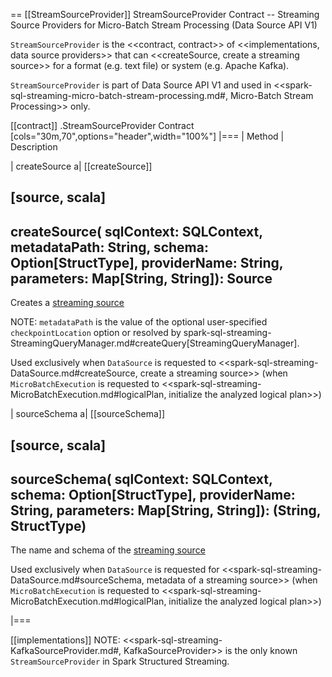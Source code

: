 == [[StreamSourceProvider]] StreamSourceProvider Contract -- Streaming Source Providers for Micro-Batch Stream Processing (Data Source API V1)

`StreamSourceProvider` is the <<contract, contract>> of <<implementations, data source providers>> that can <<createSource, create a streaming source>> for a format (e.g. text file) or system (e.g. Apache Kafka).

`StreamSourceProvider` is part of Data Source API V1 and used in <<spark-sql-streaming-micro-batch-stream-processing.md#, Micro-Batch Stream Processing>> only.

[[contract]]
.StreamSourceProvider Contract
[cols="30m,70",options="header",width="100%"]
|===
| Method
| Description

| createSource
a| [[createSource]]

[source, scala]
----
createSource(
  sqlContext: SQLContext,
  metadataPath: String,
  schema: Option[StructType],
  providerName: String,
  parameters: Map[String, String]): Source
----

Creates a [streaming source](Source.md)

NOTE: `metadataPath` is the value of the optional user-specified `checkpointLocation` option or resolved by spark-sql-streaming-StreamingQueryManager.md#createQuery[StreamingQueryManager].

Used exclusively when `DataSource` is requested to <<spark-sql-streaming-DataSource.md#createSource, create a streaming source>> (when `MicroBatchExecution` is requested to <<spark-sql-streaming-MicroBatchExecution.md#logicalPlan, initialize the analyzed logical plan>>)

| sourceSchema
a| [[sourceSchema]]

[source, scala]
----
sourceSchema(
  sqlContext: SQLContext,
  schema: Option[StructType],
  providerName: String,
  parameters: Map[String, String]): (String, StructType)
----

The name and schema of the [streaming source](Source.md)

Used exclusively when `DataSource` is requested for <<spark-sql-streaming-DataSource.md#sourceSchema, metadata of a streaming source>> (when `MicroBatchExecution` is requested to <<spark-sql-streaming-MicroBatchExecution.md#logicalPlan, initialize the analyzed logical plan>>)

|===

[[implementations]]
NOTE: <<spark-sql-streaming-KafkaSourceProvider.md#, KafkaSourceProvider>> is the only known `StreamSourceProvider` in Spark Structured Streaming.
